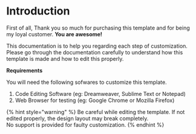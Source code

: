 # Introduction

First of all, Thank you so much for purchasing this template and for being my loyal customer. **You are awesome!**

This documentation is to help you regarding each step of customization. Please go through the documentation carefully to understand how this template is made and how to edit this properly.



**Requirements**

You will need the following sofwares to customize this template.

1. Code Editing Software \(eg: Dreamweaver, Sublime Text or Notepad\)
2. Web Browser for testing \(eg: Google Chrome or Mozilla Firefox\)



{% hint style="warning" %}
 Be careful while editing the template. If not edited properly, the design layout may break completely.   
No support is provided for faulty customization.
{% endhint %}



